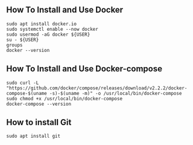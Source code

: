 ## How To Install and Use Docker
  ```
  sudo apt install docker.io 
  sudo systemctl enable --now docker
  sudo usermod -aG docker ${USER}
  su - ${USER}
  groups
  docker --version
  ```

## How To Install and Use Docker-compose
  ```
  sudo curl -L "https://github.com/docker/compose/releases/download/v2.2.2/docker-compose-$(uname -s)-$(uname -m)" -o /usr/local/bin/docker-compose
  sudo chmod +x /usr/local/bin/docker-compose
  docker-compose --version
  ``` 

## How to install Git
`sudo apt install git`